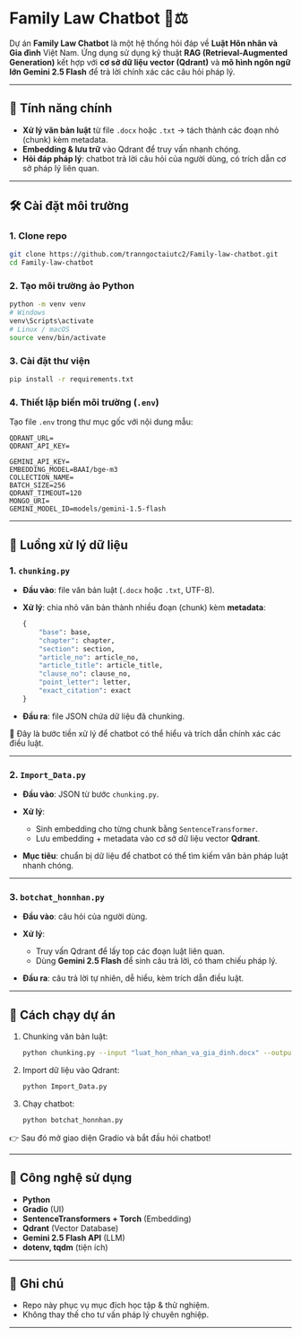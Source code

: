 # Family Law Chatbot 🤖⚖️

Dự án **Family Law Chatbot** là một hệ thống hỏi đáp về **Luật Hôn nhân và Gia đình** Việt Nam.
Ứng dụng sử dụng kỹ thuật **RAG (Retrieval-Augmented Generation)** kết hợp với **cơ sở dữ liệu vector (Qdrant)** và **mô hình ngôn ngữ lớn Gemini 2.5 Flash** để trả lời chính xác các câu hỏi pháp lý.

---

## 🚀 Tính năng chính

* **Xử lý văn bản luật** từ file `.docx` hoặc `.txt` → tách thành các đoạn nhỏ (chunk) kèm metadata.
* **Embedding & lưu trữ** vào Qdrant để truy vấn nhanh chóng.
* **Hỏi đáp pháp lý**: chatbot trả lời câu hỏi của người dùng, có trích dẫn cơ sở pháp lý liên quan.

---

## 🛠️ Cài đặt môi trường

### 1. Clone repo

```bash
git clone https://github.com/tranngoctaiutc2/Family-law-chatbot.git
cd Family-law-chatbot
```

### 2. Tạo môi trường ảo Python

```bash
python -m venv venv
# Windows
venv\Scripts\activate
# Linux / macOS
source venv/bin/activate
```

### 3. Cài đặt thư viện

```bash
pip install -r requirements.txt
```

### 4. Thiết lập biến môi trường (`.env`)

Tạo file `.env` trong thư mục gốc với nội dung mẫu:

```env
QDRANT_URL=
QDRANT_API_KEY=

GEMINI_API_KEY=
EMBEDDING_MODEL=BAAI/bge-m3
COLLECTION_NAME=
BATCH_SIZE=256
QDRANT_TIMEOUT=120
MONGO_URI=
GEMINI_MODEL_ID=models/gemini-1.5-flash

```

---

## 📂 Luồng xử lý dữ liệu

### 1. `chunking.py`

* **Đầu vào**: file văn bản luật (`.docx` hoặc `.txt`, UTF-8).
* **Xử lý**: chia nhỏ văn bản thành nhiều đoạn (chunk) kèm **metadata**:

  ```python
  {
      "base": base,
      "chapter": chapter,
      "section": section,
      "article_no": article_no,
      "article_title": article_title,
      "clause_no": clause_no,
      "point_letter": letter,
      "exact_citation": exact
  }
  ```
* **Đầu ra**: file JSON chứa dữ liệu đã chunking.

📌 Đây là bước tiền xử lý để chatbot có thể hiểu và trích dẫn chính xác các điều luật.

---

### 2. `Import_Data.py`

* **Đầu vào**: JSON từ bước `chunking.py`.
* **Xử lý**:

  * Sinh embedding cho từng chunk bằng `SentenceTransformer`.
  * Lưu embedding + metadata vào cơ sở dữ liệu vector **Qdrant**.
* **Mục tiêu**: chuẩn bị dữ liệu để chatbot có thể tìm kiếm văn bản pháp luật nhanh chóng.

---

### 3. `botchat_honnhan.py`

* **Đầu vào**: câu hỏi của người dùng.
* **Xử lý**:

  * Truy vấn Qdrant để lấy top các đoạn luật liên quan.
  * Dùng **Gemini 2.5 Flash** để sinh câu trả lời, có tham chiếu pháp lý.
* **Đầu ra**: câu trả lời tự nhiên, dễ hiểu, kèm trích dẫn điều luật.

---

## 🏃 Cách chạy dự án

1. Chunking văn bản luật:

   ```bash
   python chunking.py --input "luat_hon_nhan_va_gia_dinh.docx" --output "hn2014_chunks.json" --law-no "52/2014/QH13" --law-title "Luật Hôn nhân và Gia đình" --law-id "HN2014"
   ```

2. Import dữ liệu vào Qdrant:

   ```bash
   python Import_Data.py
   ```

3. Chạy chatbot:

   ```bash
   python botchat_honnhan.py
   ```

👉 Sau đó mở giao diện Gradio và bắt đầu hỏi chatbot!

---

## 📌 Công nghệ sử dụng

* **Python**
* **Gradio** (UI)
* **SentenceTransformers + Torch** (Embedding)
* **Qdrant** (Vector Database)
* **Gemini 2.5 Flash API** (LLM)
* **dotenv, tqdm** (tiện ích)

---

## 📖 Ghi chú

* Repo này phục vụ mục đích học tập & thử nghiệm.
* Không thay thế cho tư vấn pháp lý chuyên nghiệp.

---
